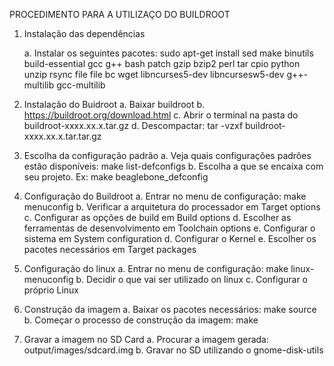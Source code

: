 PROCEDIMENTO PARA A UTILIZAÇO DO BUILDROOT
 
1. Instalação das dependências


	a. Instalar os seguintes pacotes:
		sudo apt-get install sed make binutils build-essential gcc g++ bash patch gzip bzip2 perl tar cpio python unzip rsync file file bc wget libncurses5-dev libncursesw5-dev g++-multilib gcc-multilib 

2. Instalação do Buidroot
	a. Baixar buildroot
	b. https://buildroot.org/download.html
	c. Abrir o terminal na pasta do buildroot-xxxx.xx.x.tar.gz
	d. Descompactar:
		tar -vzxf buildroot-xxxx.xx.x.tar.tar.gz

3. Escolha da configuração padrão
	a. Veja quais configurações padrões estão disponíveis:
		make list-defconfigs
	b. Escolha a que se encaixa com seu projeto. Ex:
		make beaglebone_defconfig

4. Configuração do Buildroot
	a. Entrar no menu de configuração:
		make menuconfig
	b. Verificar a arquitetura do processador em Target options
	c. Configurar as opções de build em Build options
	d. Escolher as ferramentas de desenvolvimento em Toolchain options
	e. Configurar o sistema em System configuration
	d. Configurar o Kernel
	e. Escolher os pacotes necessários em Target packages

5. Configuração do linux
	a. Entrar no menu de configuração:
		make linux-menuconfig
	b. Decidir o que vai ser utilizado on linux
	c. Configurar o próprio Linux

6. Construção da imagem
	a. Baixar os pacotes necessários:
		make source
	b. Começar o processo de construção da imagem:
		make

7. Gravar a imagem no SD Card
	a. Procurar a imagem gerada:
		output/images/sdcard.img
	b. Gravar no SD utilizando o gnome-disk-utils
 
